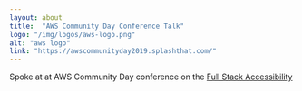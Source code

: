 ```yaml
---
layout: about
title:  "AWS Community Day Conference Talk"
logo: "/img/logos/aws-logo.png"
alt: "aws logo"
link: "https://awscommunityday2019.splashthat.com/"
---
```


Spoke at at AWS Community Day conference on the [Full Stack Accessibility](/presentations/#full-stack-a11y)

